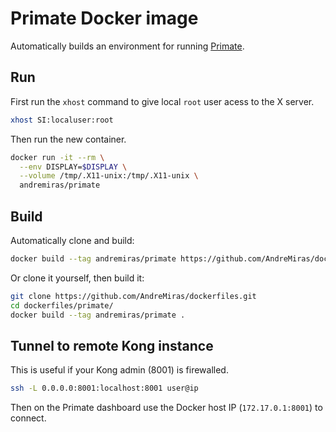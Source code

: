 # Primate Docker image

Automatically builds an environment for running [Primate](https://github.com/getprimate/primate).

## Run

First run the `xhost` command to give local `root` user acess to the X server.

```sh
xhost SI:localuser:root
```

Then run the new container.

```sh
docker run -it --rm \
  --env DISPLAY=$DISPLAY \
  --volume /tmp/.X11-unix:/tmp/.X11-unix \
  andremiras/primate
```

## Build

Automatically clone and build:

```sh
docker build --tag andremiras/primate https://github.com/AndreMiras/dockerfiles.git#develop:primate
```

Or clone it yourself, then build it:

```sh
git clone https://github.com/AndreMiras/dockerfiles.git
cd dockerfiles/primate/
docker build --tag andremiras/primate .
```

## Tunnel to remote Kong instance

This is useful if your Kong admin (8001) is firewalled.

```sh
ssh -L 0.0.0.0:8001:localhost:8001 user@ip
```

Then on the Primate dashboard use the Docker host IP (`172.17.0.1:8001`) to connect.
